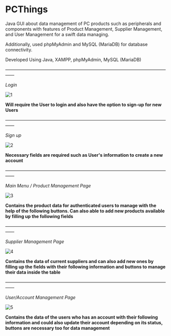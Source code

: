 # PCThings
Java GUI about data management of PC products such as peripherals and components with features of Product Management, Supplier Management, and User Management for a swift data managing.

Additionally, used phpMyAdmin and MySQL (MariaDB) for database connectivity.

Developed Using Java, XAMPP, phpMyAdmin, MySQL (MariaDB)

––––––––––––––––––––––––––––––––––––––––––––––––––––––––––––––––––––––––––––

*Login*

![1](https://github.com/user-attachments/assets/0fe5d933-ab64-418b-9cb3-e42ce39b1ffc)

**Will require the User to login and also have the option to sign-up for new Users**

––––––––––––––––––––––––––––––––––––––––––––––––––––––––––––––––––––––––––––

*Sign up*

![2](https://github.com/user-attachments/assets/17627cf0-fd5b-4b9c-aa6b-fe287c92a1dc)

**Necessary fields are required such as User's information to create a new account**

––––––––––––––––––––––––––––––––––––––––––––––––––––––––––––––––––––––––––––

*Main Menu / Product Management Page*

![3](https://github.com/user-attachments/assets/683331f3-6e10-48cd-81d0-2bc871807617)

**Contains the product data for authenticated users to manage with the help of the following buttons. Can also able to add new products
available by filling up the following fields**

––––––––––––––––––––––––––––––––––––––––––––––––––––––––––––––––––––––––––––

*Supplier Management Page*

![4](https://github.com/user-attachments/assets/e13c0e6a-6263-48a8-bded-f9f36a2a1bb2)

**Contains the data of current suppliers and can also add new ones by filling up the fields with their following information and
buttons to manage their data inside the table**

––––––––––––––––––––––––––––––––––––––––––––––––––––––––––––––––––––––––––––

*User/Account Management Page*

![5](https://github.com/user-attachments/assets/cd8d5bdc-5f76-4860-9d1c-2870f1ec97a9)

**Contains the data of the users who has an account with their following information and could also update their account depending on its status, buttons are necessary
too for data management**
